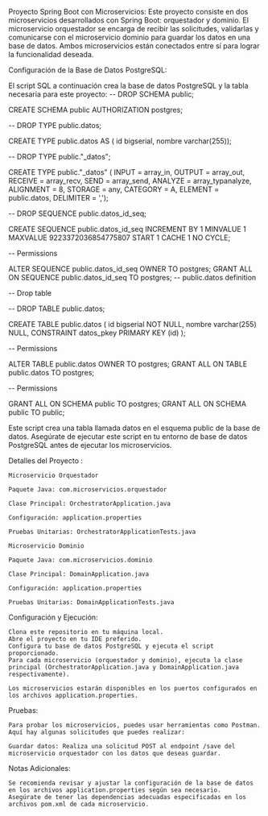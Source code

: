 Proyecto Spring Boot con Microservicios:
	Este proyecto consiste en dos microservicios desarrollados con Spring Boot: orquestador y dominio. El microservicio orquestador se encarga de recibir las 		solicitudes, validarlas y comunicarse con el microservicio dominio para guardar los datos en una base de datos. Ambos microservicios están conectados entre sí para 	lograr la funcionalidad deseada.
 
Configuración de la Base de Datos PostgreSQL:

El script SQL a continuación crea la base de datos PostgreSQL y la tabla necesaria para este proyecto:
-- DROP SCHEMA public;

CREATE SCHEMA public AUTHORIZATION postgres;

-- DROP TYPE public.datos;

CREATE TYPE public.datos AS (
	id bigserial,
	nombre varchar(255));

-- DROP TYPE public."_datos";

CREATE TYPE public."_datos" (
	INPUT = array_in,
	OUTPUT = array_out,
	RECEIVE = array_recv,
	SEND = array_send,
	ANALYZE = array_typanalyze,
	ALIGNMENT = 8,
	STORAGE = any,
	CATEGORY = A,
	ELEMENT = public.datos,
	DELIMITER = ',');

-- DROP SEQUENCE public.datos_id_seq;

CREATE SEQUENCE public.datos_id_seq
	INCREMENT BY 1
	MINVALUE 1
	MAXVALUE 9223372036854775807
	START 1
	CACHE 1
	NO CYCLE;

-- Permissions

ALTER SEQUENCE public.datos_id_seq OWNER TO postgres;
GRANT ALL ON SEQUENCE public.datos_id_seq TO postgres;
-- public.datos definition

-- Drop table

-- DROP TABLE public.datos;

CREATE TABLE public.datos (
	id bigserial NOT NULL,
	nombre varchar(255) NULL,
	CONSTRAINT datos_pkey PRIMARY KEY (id)
);

-- Permissions

ALTER TABLE public.datos OWNER TO postgres;
GRANT ALL ON TABLE public.datos TO postgres;

-- Permissions

GRANT ALL ON SCHEMA public TO postgres;
GRANT ALL ON SCHEMA public TO public;

Este script crea una tabla llamada datos en el esquema public de la base de datos. Asegúrate de ejecutar este script en tu entorno de base de datos PostgreSQL antes de ejecutar los microservicios.

Detalles del Proyecto :

	Microservicio Orquestador
	
	Paquete Java: com.microservicios.orquestador
	
	Clase Principal: OrchestratorApplication.java
	
	Configuración: application.properties
	
	Pruebas Unitarias: OrchestratorApplicationTests.java
	
	Microservicio Dominio
	
	Paquete Java: com.microservicios.dominio
	
	Clase Principal: DomainApplication.java
	
	Configuración: application.properties

	Pruebas Unitarias: DomainApplicationTests.java

Configuración y Ejecución:

	Clona este repositorio en tu máquina local.
	Abre el proyecto en tu IDE preferido.
	Configura tu base de datos PostgreSQL y ejecuta el script proporcionado.
	Para cada microservicio (orquestador y dominio), ejecuta la clase principal (OrchestratorApplication.java y DomainApplication.java respectivamente).
	
	Los microservicios estarán disponibles en los puertos configurados en los archivos application.properties.

Pruebas:

	Para probar los microservicios, puedes usar herramientas como Postman. Aquí hay algunas solicitudes que puedes realizar:

	Guardar datos: Realiza una solicitud POST al endpoint /save del microservicio orquestador con los datos que deseas guardar.

Notas Adicionales:

	Se recomienda revisar y ajustar la configuración de la base de datos en los archivos application.properties según sea necesario.
	Asegúrate de tener las dependencias adecuadas especificadas en los archivos pom.xml de cada microservicio.
